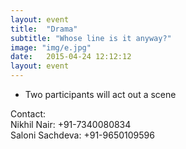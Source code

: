 ```yaml
---
layout: event
title:  "Drama"
subtitle: "Whose line is it anyway?"
image: "img/e.jpg"
date:   2015-04-24 12:12:12
layout: event
---
```


- Two participants will act out a scene

Contact:
<br>Nikhil Nair: +91-7340080834
<br>Saloni Sachdeva: +91-9650109596
